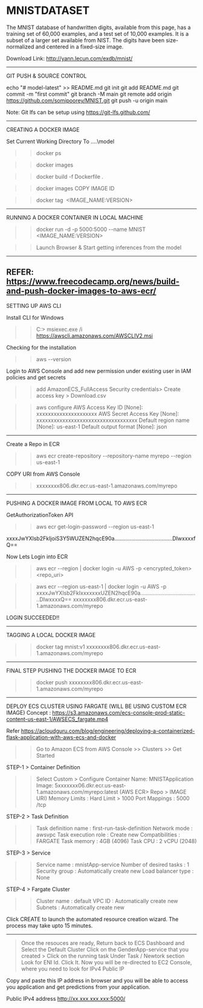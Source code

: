 # MNISTDATASET

The MNIST database of handwritten digits, available from this page, has a training set of 60,000 examples, and a test set of 10,000 examples. It is a subset of a larger set available from NIST. The digits have been size-normalized and centered in a fixed-size image.

Download Link: http://yann.lecun.com/exdb/mnist/

---------------------------------------
GIT PUSH & SOURCE CONTROL

echo "# model-latest" >> README.md
git init
git add README.md
git commit -m "first commit"
git branch -M main
git remote add origin https://github.com/somipoorey/MNIST.git
git push -u origin main

Note: Git lfs can be setup using https://git-lfs.github.com/

-----------------------------------------
CREATING A DOCKER IMAGE

Set Current Working Directory To ....\model

>>docker ps

>>docker images

>>docker build -f Dockerfile .

>>docker images 
COPY <none> IMAGE ID

>>docker tag <IMAGE ID> <IMAGE_NAME:VERSION>

--------------------------------------------

RUNNING A DOCKER CONTAINER IN LOCAL MACHINE

>>docker run -d -p 5000:5000 --name MNIST <IMAGE_NAME:VERSION>

>> Launch Browser & Start getting inferences from the model

---------------------------------
REFER: https://www.freecodecamp.org/news/build-and-push-docker-images-to-aws-ecr/
---------------------------------

SETTING UP AWS CLI

Install CLI for Windows
>>C:\> msiexec.exe /i https://awscli.amazonaws.com/AWSCLIV2.msi

Checking for the installation
>>aws --version

Login to AWS Console and add new permission under existing user in IAM policies and get secrets
>>add AmazonECS_FullAccess
>> Security credentials> Create access key > Download.csv

>>aws configure
AWS Access Key ID [None]: xxxxxxxxxxxxxxxxxxxxx
AWS Secret Access Key [None]: xxxxxxxxxxxxxxxxxxxxxxxxxxxxxxxxxxx
Default region name [None]: us-east-1
Default output format [None]: json

-----------------------------------

Create a Repo in ECR

>>aws ecr create-repository --repository-name myrepo --region us-east-1

COPY URI from AWS Console
>>xxxxxxxx806.dkr.ecr.us-east-1.amazonaws.com/myrepo

-----------------------------------

PUSHING A DOCKER IMAGE FROM LOCAL TO AWS ECR

GetAuthorizationToken API
>>aws ecr get-login-password --region us-east-1

xxxxJwYXlsb2FkIjoiS3Y5WUZEN2hqcE90a......................................DIwxxxxfQ==

Now Lets Login into ECR
>> aws ecr --region <region> | docker login -u AWS -p <encrypted_token> <repo_uri>

>> aws ecr --region us-east-1 | docker login -u AWS -p xxxxJwYXlsb2FkIxxxxxxxUZEN2hqcE90a......................................DIwxxxxQ== xxxxxxxx806.dkr.ecr.us-east-1.amazonaws.com/myrepo

LOGIN SUCCEEDED!!

-----------------------------------------------

TAGGING A LOCAL DOCKER IMAGE

>>docker tag mnist:v1 xxxxxxxx806.dkr.ecr.us-east-1.amazonaws.com/myrepo

------------------------------------------------

FINAL STEP PUSHING THE DOCKER IMAGE TO ECR

>>docker push xxxxxxxx806.dkr.ecr.us-east-1.amazonaws.com/myrepo

------------------------------------------------

DEPLOY ECS CLUSTER USING FARGATE (WILL BE USING CUSTOM ECR IMAGE)
Concept : https://s3.amazonaws.com/ecs-console-prod-static-content-us-east-1/AWSECS_fargate.mp4

Refer https://acloudguru.com/blog/engineering/deploying-a-containerized-flask-application-with-aws-ecs-and-docker

>> Go to Amazon ECS from AWS Console >> Clusters >> Get Started

STEP-1 > Container Definition

>> Select Custom > Configure
Container Name: MNISTApplication
Image: 5xxxxxxx06.dkr.ecr.us-east-1.amazonaws.com/myrepo:latest (AWS ECR> Repo > IMAGE URI)
Memory Limits : Hard Limit > 1000
Port Mappings : 5000 /tcp

STEP-2 > Task Definition

>>Task definition name : first-run-task-definition
>>Network mode : awsvpc
>>Task execution role : Create new
>>Compatibilities : FARGATE
>>Task memory : 4GB (4096)
>>Task CPU : 2 vCPU (2048)

STEP-3 > Service

>>Service name : mnistApp-service
>>Number of desired tasks : 1
>>Security group : Automatically create new
>>Load balancer type : None


STEP-4 > Fargate Cluster

>>Cluster name : default
>>VPC ID : Automatically create new
>>Subnets : Automatically create new

Click CREATE to launch the automated resource creation wizard. The process may take upto 15 minutes.

--------------------------------------

> Once the resouces are ready, Return back to ECS Dashboard and Select the Default Cluster
> Click on the GenderApp-service that you created > Click on the running task
> Under Task / Newtork section Look for ENI Id. Click It.
> Now you will be re-directed to EC2 Console, where you need to look for IPv4 Public IP

Copy and paste this IP address in browser and you will be able to access you application and get predictions from your application.

Public IPv4 address
http://xx.xxx.xxx.xxx:5000/
